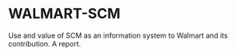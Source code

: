 # WALMART-SCM
Use and value of SCM as an information system to Walmart and its contribution. A report.
